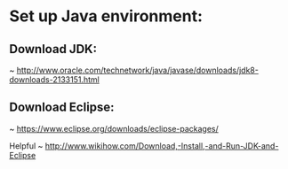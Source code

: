 # Set up Java environment:

## Download JDK:
~ http://www.oracle.com/technetwork/java/javase/downloads/jdk8-downloads-2133151.html

## Download Eclipse:
~ https://www.eclipse.org/downloads/eclipse-packages/


Helpful ~ http://www.wikihow.com/Download,-Install,-and-Run-JDK-and-Eclipse
